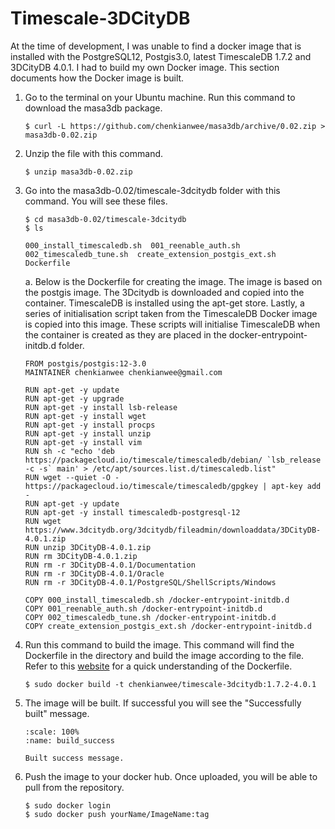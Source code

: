 # Timescale-3DCityDB
At the time of development, I was unable to find a docker image that is installed with the PostgreSQL12, Postgis3.0, latest TimescaleDB 1.7.2 and 3DCityDB 4.0.1. I had to build my own Docker image. This section documents how the Docker image is built.

1. Go to the terminal on your Ubuntu machine. Run this command to download the masa3db package.
    ```
    $ curl -L https://github.com/chenkianwee/masa3db/archive/0.02.zip > masa3db-0.02.zip
    ```
2. Unzip the file with this command.
    ```
    $ unzip masa3db-0.02.zip
    ```
3. Go into the masa3db-0.02/timescale-3dcitydb folder with this command. You will see these files.
    ```
    $ cd masa3db-0.02/timescale-3dcitydb
    $ ls
    ```
    ```
    000_install_timescaledb.sh  001_reenable_auth.sh  002_timescaledb_tune.sh  create_extension_postgis_ext.sh  Dockerfile
    ```
    a. Below is the Dockerfile for creating the image. The image is based on the postgis image. The 3Dcitydb is downloaded and copied into the container. TimescaleDB is installed using the apt-get store. Lastly, a series of initialisation script taken from the TimescaleDB Docker image is copied into this image. These scripts will initialise TimescaleDB when the container is created as they are placed in the docker-entrypoint-initdb.d folder.
    ```
    FROM postgis/postgis:12-3.0
    MAINTAINER chenkianwee chenkianwee@gmail.com

    RUN apt-get -y update
    RUN apt-get -y upgrade
    RUN apt-get -y install lsb-release
    RUN apt-get -y install wget
    RUN apt-get -y install procps
    RUN apt-get -y install unzip
    RUN apt-get -y install vim
    RUN sh -c "echo 'deb https://packagecloud.io/timescale/timescaledb/debian/ `lsb_release -c -s` main' > /etc/apt/sources.list.d/timescaledb.list"
    RUN wget --quiet -O - https://packagecloud.io/timescale/timescaledb/gpgkey | apt-key add -
    RUN apt-get -y update
    RUN apt-get -y install timescaledb-postgresql-12
    RUN wget https://www.3dcitydb.org/3dcitydb/fileadmin/downloaddata/3DCityDB-4.0.1.zip
    RUN unzip 3DCityDB-4.0.1.zip
    RUN rm 3DCityDB-4.0.1.zip
    RUN rm -r 3DCityDB-4.0.1/Documentation
    RUN rm -r 3DCityDB-4.0.1/Oracle
    RUN rm -r 3DCityDB-4.0.1/PostgreSQL/ShellScripts/Windows

    COPY 000_install_timescaledb.sh /docker-entrypoint-initdb.d
    COPY 001_reenable_auth.sh /docker-entrypoint-initdb.d
    COPY 002_timescaledb_tune.sh /docker-entrypoint-initdb.d
    COPY create_extension_postgis_ext.sh /docker-entrypoint-initdb.d
    ```
4. Run this command to build the image. This command will find the Dockerfile in the directory and build the image according to the file. Refer to this [website](https://thenewstack.io/docker-basics-how-to-use-dockerfiles/) for a quick understanding  of the Dockerfile.
    ```
    $ sudo docker build -t chenkianwee/timescale-3dcitydb:1.7.2-4.0.1
    ```
5. The image will be built. If successful you will see the "Successfully built" message.
    ```{figure} /_static/051docker_image/build_success.png
    :scale: 100%
    :name: build_success

    Built success message.
    ```
6. Push the image to your docker hub. Once uploaded, you will be able to pull from the repository.
    ```
    $ sudo docker login
    $ sudo docker push yourName/ImageName:tag
    ```
